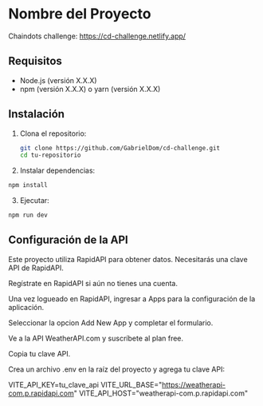 # Nombre del Proyecto

Chaindots challenge: https://cd-challenge.netlify.app/

## Requisitos

- Node.js (versión X.X.X)
- npm (versión X.X.X) o yarn (versión X.X.X)

## Instalación

1. Clona el repositorio:

   ```sh
   git clone https://github.com/GabrielDom/cd-challenge.git
   cd tu-repositorio

   ```

2. Instalar dependencias:

```sh
npm install

```

3. Ejecutar:

```sh
npm run dev

```

## Configuración de la API

Este proyecto utiliza RapidAPI para obtener datos. Necesitarás una clave API de RapidAPI.

Regístrate en RapidAPI si aún no tienes una cuenta.

Una vez logueado en RapidAPI, ingresar a Apps para la configuración de la aplicación.

Seleccionar la opcion Add New App y completar el formulario.

Ve a la API WeatherAPI.com y suscríbete al plan free.

Copia tu clave API.

Crea un archivo .env en la raíz del proyecto y agrega tu clave API:

VITE_API_KEY=tu_clave_api
VITE_URL_BASE="https://weatherapi-com.p.rapidapi.com"
VITE_API_HOST="weatherapi-com.p.rapidapi.com"

```

```
